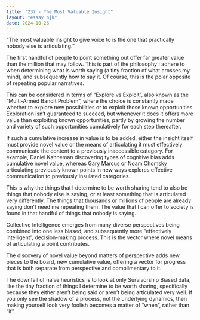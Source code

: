 ```yaml
---
title: "237 - The Most Valuable Insight"
layout: "essay.njk"
date: 2024-10-26
---
```


“The most valuable insight to give voice to is the one that practically nobody else is articulating.”

The first handful of people to point something out offer far greater value than the million that may follow. This is part of the philosophy I adhere to when determining what is worth saying (a tiny fraction of what crosses my mind), and subsequently how to say it. Of course, this is the polar opposite of repeating popular narratives.

This can be considered in terms of “Explore vs Exploit”, also known as the “Multi-Armed Bandit Problem”, where the choice is constantly made whether to explore new possibilities or to exploit those known opportunities. Exploration isn’t guaranteed to succeed, but whenever it does it offers more value than exploiting known opportunities, partly by growing the number and variety of such opportunities cumulatively for each step thereafter.

If such a cumulative increase in value is to be added, either the insight itself must provide novel value or the means of articulating it must effectively communicate the content to a previously inaccessible category. For example, Daniel Kahneman discovering types of cognitive bias adds cumulative novel value, whereas Gary Marcus or Noam Chomsky articulating previously known points in new ways explores effective communication to previously insulated categories.

This is why the things that I determine to be worth sharing tend to also be things that nobody else is saying, or at least something that is articulated very differently. The things that thousands or millions of people are already saying don’t need me repeating them. The value that I can offer to society is found in that handful of things that nobody is saying.

Collective Intelligence emerges from many diverse perspectives being combined into one less biased, and subsequently more “effectively intelligent”, decision-making process. This is the vector where novel means of articulating a point contributes.

The discovery of novel value beyond matters of perspective adds new pieces to the board, new cumulative value, offering a vector for progress that is both separate from perspective and complimentary to it.

The downfall of naïve heuristics is to look at only Survivorship Biased data, like the tiny fraction of things I determine to be worth sharing, specifically because they either aren’t being said or aren’t being articulated very well. If you only see the shadow of a process, not the underlying dynamics, then making yourself look very foolish becomes a matter of “when”, rather than “if”.

